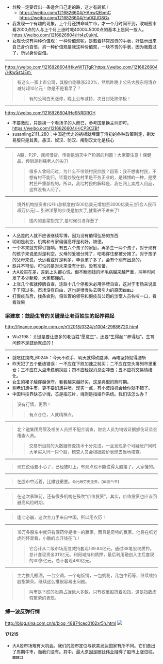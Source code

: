 - 炒股一定要误出一条适合自己走的路，这才有转机！
  - https://weibo.com/1216826604/HAnwQEbmC
https://weibo.com/1216826604/Hu0QUD8Gx
- 我发现一个有趣的现象，上个月还拼命喊牛市，才一个月时间不到，改喊熊市看2000点的人与上个月上涨时喊4000叫5000点的基本上是同一拨人。
https://weibo.com/1216826604/Ht4z0ukhL
- 女舰长说有两种价值观：一种价值观呢，是戴着非常昂贵的手表，好显示出来自己身价百倍，另一种价值观是我这种价值观，一块不贵的手表，因为我戴过了，所以身价百倍。
---
https://weibo.com/1216826604/HkwWTjTgR`https://weibo.com/1216826604/HkwSstJEm`
>有这么一家上市公司，其股价刚暴涨200%，然后昨晚上公告大股东将清仓减持超10亿元！你是不是看呆了？
>>有的公司白天涨停，晚上公布减持，次日封死跌停板！
---
https://weibo.com/1216826604/He9NRDROH
- 不要激动，只是换一个看场子的人而已，参考国足换主帅即可。
https://weibo.com/1216826604/HjCP3CZBf
- susanling2111_280：中国近代史的祸根就埋藏于清初的各种政策制定，剃发易服只是其表，愚汉、奴汉、防汉、阉割汉文化是核心
---
>A股、P2P、民间借贷、传销是消灭中产阶层的利器！大家要注意！保健品、传销是刺痛老人的尖刀
>>很多人曾经问过，为什么不带领村民炒股？回答：我不想害村民，不想有村不能归，毕竟炒股在村里是不务正业的，是赌博的一种，是受村民严重鄙视的。所以，我给村民的解释是，我在网上卖成人用品，这样没有人问了。
---
>境外机构投资者(QFII)总额度由1500亿美元增加至3000亿美元(折合人民币超万亿元)....引进洋葱的步伐是加大了,就看进不进来了!
>>国内的韭菜割完了,是时候引进洋葱了
---
- 人品差的人就不应该继续写博，因为没有值得弘扬的东西
- 明明是利空，机构和专家偏偏高呼是利好，缺德。
- 一个本来就穷得订铛响，有五六个孩子的家庭。再多生一两个孩子，对于现有的孩子来说绝对是利空。父母的爱被分摊了，吃喝穿住都被分摊了。对于孩子的父母来说，长远看或许是利多，毕竟孩子多了，会有个别有出息的。
- 跌并不可怕，可怕的是对未来没有计划，没有准备。
- 大A股实在差，差到上头都心慌。但不断圈钱的坏毛病越来越严重，两年时间发了多少新股，大家都懂的。
- 上涨几个板就停牌自查，连跌十几个停板未必用停牌自查，这对于市场来说属于干预过多。市场没有自由，这也是慢慢失去吸引力的原因`龖龖囗`
- 打假疫苗后，找条疯狗，将监管的领导和假疫苗公司的涉案人员各咬一口，看看效果
### 梁建章：鼓励生育的关键是让老百姓生的起养得起
http://finance.people.com.cn/n1/2018/0324/c1004-29886720.html
- Wu2198：关键是要让更多的老百姓“愿意生”，还要“生得起”“养得起”。生育问题不是鼓励就成的！
---
- 就吃红烧肉_60245：今天不砍手，明天就得砍胳膊，再瞎坚持就得腰斩
- 昨天犯了五个低级错误：一不应在下跌加速之前买；二不应在空头排列市里重仓；三不应在大盘未稳前换股；四不应轻视消息面冲击；五不应将交易情绪化。
- 女生的裙子越穿越保守，套套越来越好买，这是典型的熊时期。
- 别老幻想牛市，更不要幻想井喷，现实一点，有小波段机会给你就不错了。
- 中国科技界缺芯少魂，芯是指芯片，魂则是指操作系统。我们该怎么办？
>没有行情，更困！
>>有点仓位，人就精神点。
---
>北？道集团高管及相关人员拒不配合调查，财会人员为销毁证据抓伤证监会稽查人员。
>>交易所目前的大数据筛查技术十分先进，一旦发现多个可疑账户同时大单买入同一只个股，稽查人员会根据股价表现去当地核查。
---
>现在说话要小心了，已经被盯上。有观点也不能说得太直接了，大家懂的。
---
>在股市中活着，比赚钱重要。`命比酬劳更重要。【幽游白书】`
---
>在这次暴跌前，还有很多机构在鼓吹“价值投资”。其实，价值投资也应该回避高风险时期。
---
>逢七必崩，这次主刀手来自中国，所以用农历！
---
>18万多股东中就只有假药停是唯一的赢家，而且是奇特的赢家。他将在纸老虎的怀里看，小散的血汗钱在飞！
>>它合计从二级市场高位减持套现139.84亿元。通过38笔股权质押，总计套现资金311亿元。利用减持和质押，最后利用融创入主后套现的30多亿元，总计套现480亿元。
---
>主力推几瓶酒，一台空调，一个电饭锅，一包奶粉，几包中药等，继续维持股指繁荣。继续这么推很容易出问题。
>>两市是下跌的股票占据绝大多数，只有权重股抗着股指，这是指数虚假繁荣的表现。
### 搏一波反弹行情
http://blog.sina.com.cn/s/blog_48874cec0102xr5h.html
![](http://s8.sinaimg.cn/middle/001klGbyzy7hZ0m0cnR17)
#### 171215
- 大A股市场难有大机会。我们的股市定位与欧美发达国家有所不同。它们走出了周期牛市，而我们没有。其中，最大原因是圈钱伟业阻碍了股市上涨进程。`龖龖囗`